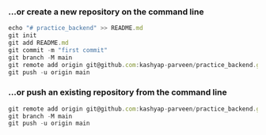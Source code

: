 ### …or create a new repository on the command line
```javascript
echo "# practice_backend" >> README.md
git init
git add README.md
git commit -m "first commit"
git branch -M main
git remote add origin git@github.com:kashyap-parveen/practice_backend.git
git push -u origin main

```

### …or push an existing repository from the command line
```javascript
git remote add origin git@github.com:kashyap-parveen/practice_backend.git
git branch -M main
git push -u origin main

```